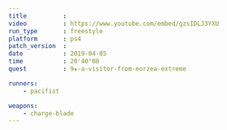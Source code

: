 ```yaml
---
title          :
video          : https://www.youtube.com/embed/gzsIDLJ3YXU
run_type       : freestyle
platform       : ps4
patch_version  : 
date           : 2019-04-05
time           : 20'40"08
quest          : 9★-a-visitor-from-eorzea-extreme

runners:
    - pacifist

weapons:
    - charge-blade
---
```

